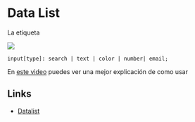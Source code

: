 # Data List

La etiqueta <datalist> te permite configurar sugerencias automáticas para tus <inputs> con diferentes <option> se puede utilizar en los diferentes types: `search | text | color | number| email `
Es un híbrido entre un select y un input. Esto te permite tener el control de las sugerencias en lugar del autocompletado predeterminado

![](demo/columns-property.gif)

```syntax
input[type]: search | text | color | number| email;
```

En [este video](https://www.youtube.com/watch?v=iy5L29COPIo&t=29s) puedes ver una mejor explicación de como usar <datalist>

## Links

- [Datalist](https://developer.mozilla.org/en-US/docs/Web/HTML/Element/datalist)
